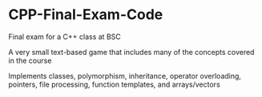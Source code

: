 # CPP-Final-Exam-Code
Final exam for a C++ class at BSC

A very small text-based game that includes many of the concepts covered in the course

Implements classes, polymorphism, inheritance, operator overloading, pointers, file processing, function templates, and arrays/vectors

